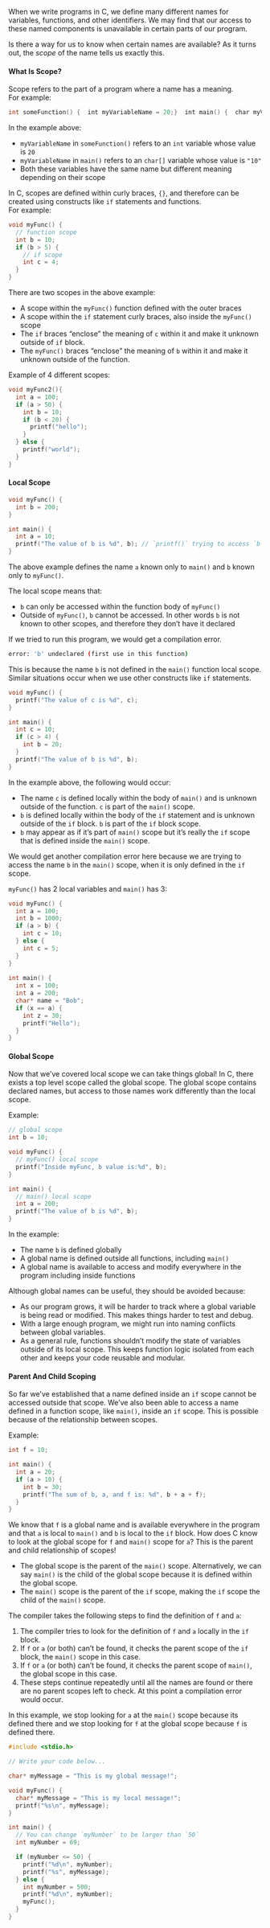 
When we write programs in C, we define many different names for variables, functions, and other identifiers. We may find that our access to these named components is unavailable in certain parts of our program.

Is there a way for us to know when certain names are available? As it turns out, the _scope_ of the name tells us exactly this.

#### What Is Scope?

Scope refers to the part of a program where a name has a meaning.  
For example:

```c
int someFunction() {  int myVariableName = 20;}  int main() {  char myVariableName[] = "10"; }
```

In the example above:

- `myVariableName` in `someFunction()` refers to an `int` variable whose value is `20`
- `myVariableName` in `main()` refers to an `char[]` variable whose value is `"10"`
- Both these variables have the same name but different meaning depending on their scope

In C, scopes are defined within curly braces, `{}`, and therefore can be created using constructs like `if` statements and functions.  
For example:

```c
void myFunc() {
  // function scope
  int b = 10;
  if (b > 5) {
    // if scope
    int c = 4;
  }
}
```

There are two scopes in the above example:

- A scope within the `myFunc()` function defined with the outer braces
- A scope within the `if` statement curly braces, also inside the `myFunc()` scope
- The `if` braces “enclose” the meaning of `c` within it and make it unknown outside of `if` block.
- The `myFunc()` braces “enclose” the meaning of `b` within it and make it unknown outside of the function.

Example of 4 different scopes:

```c
void myFunc2(){
  int a = 100;
  if (a > 50) {
    int b = 10;
    if (b < 20) {
      printf("hello");
    }
  } else {
    printf("world");
  }
}
```

#### Local Scope

```c
void myFunc() {
  int b = 200;
}

int main() {
  int a = 10;
  printf("The value of b is %d", b); // `printf()` trying to access `b`
}
```


The above example defines the name `a` known only to `main()` and `b` known only to `myFunc()`.

The local scope means that:

- `b` can only be accessed within the function body of `myFunc()`
- Outside of `myFunc()`, `b` cannot be accessed. In other words `b` is not known to other scopes, and therefore they don’t have it declared

If we tried to run this program, we would get a compilation error.

```bash
error: 'b' undeclared (first use in this function)
```

This is because the name `b` is not defined in the `main()` function local scope. Similar situations occur when we use other constructs like `if` statements.

```c
void myFunc() {
  printf("The value of c is %d", c);
}

int main() {
  int c = 10;
  if (c > 4) {
    int b = 20;
  }
  printf("The value of b is %d", b);
}
```

In the example above, the following would occur:

- The name `c` is defined locally within the body of `main()` and is unknown outside of the function. `c` is part of the `main()` scope.
- `b` is defined locally within the body of the `if` statement and is unknown outside of the `if` block. `b` is part of the `if` block scope.
- `b` may appear as if it’s part of `main()` scope but it’s really the `if` scope that is defined inside the `main()` scope.

We would get another compilation error here because we are trying to access the name `b` in the `main()` scope, when it is only defined in the `if` scope.

`myFunc()` has 2 local variables and `main()` has 3:
```c
void myFunc() {
  int a = 100;
  int b = 1000;
  if (a > b) {
    int c = 10;
  } else {
    int c = 5;
  }
}
 
int main() {
  int x = 100;
  int a = 200;
  char* name = "Bob";
  if (x == a) {
    int z = 30;
    printf("Hello");
  }
}
```

#### Global Scope

Now that we’ve covered local scope we can take things global! In C, there exists a top level scope called the global scope. The global scope contains declared names, but access to those names work differently than the local scope.

Example:
```c
// global scope
int b = 10;

void myFunc() {
  // myFunc() local scope
  printf("Inside myFunc, b value is:%d", b);
}

int main() {
  // main() local scope
  int a = 200;
  printf("The value of b is %d", b);
}
```

In the example:

- The name `b` is defined globally
- A global name is defined outside all functions, including `main()`
- A global name is available to access and modify everywhere in the program including inside functions

Although global names can be useful, they should be avoided because:

- As our program grows, it will be harder to track where a global variable is being read or modified. This makes things harder to test and debug.
- With a large enough program, we might run into naming conflicts between global variables.
- As a general rule, functions shouldn’t modify the state of variables outside of its local scope. This keeps function logic isolated from each other and keeps your code reusable and modular.


#### Parent And Child Scoping

So far we’ve established that a name defined inside an `if` scope cannot be accessed outside that scope. We’ve also been able to access a name defined in a function scope, like `main()`, inside an `if` scope. This is possible because of the relationship between scopes.

Example:

```c
int f = 10;

int main() {
  int a = 20;
  if (a > 10) {
    int b = 30;
    printf("The sum of b, a, and f is: %d", b + a + f);
  } 
}
```

We know that `f` is a global name and is available everywhere in the program and that `a` is local to `main()` and `b` is local to the `if` block. How does C know to look at the global scope for `f` and `main()` scope for `a`? This is the parent and child relationship of scopes!

- The global scope is the parent of the `main()` scope. Alternatively, we can say `main()` is the child of the global scope because it is defined within the global scope.
- The `main()` scope is the parent of the `if` scope, making the `if` scope the child of the `main()` scope.

The compiler takes the following steps to find the definition of `f` and `a`:

1. The compiler tries to look for the definition of `f` and `a` locally in the `if` block.
2. If `f` or `a` (or both) can’t be found, it checks the parent scope of the `if` block, the `main()` scope in this case.
3. If `f` or `a` (or both) can’t be found, it checks the parent scope of `main()`, the global scope in this case.
4. These steps continue repeatedly until all the names are found or there are no parent scopes left to check. At this point a compilation error would occur.

In this example, we stop looking for `a` at the `main()` scope because its defined there and we stop looking for `f` at the global scope because `f` is defined there.

```c
#include <stdio.h>

// Write your code below...

char* myMessage = "This is my global message!";

void myFunc() {
  char* myMessage = "This is my local message!";
  printf("%s\n", myMessage);
}

int main() {
  // You can change `myNumber` to be larger than `50`
  int myNumber = 69;

  if (myNumber <= 50) {
    printf("%d\n", myNumber);
    printf("%s", myMessage);
  } else {
    int myNumber = 500;
    printf("%d\n", myNumber);
    myFunc();
  }
}
```